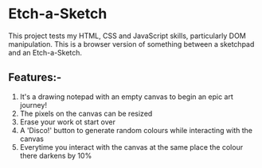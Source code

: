 # Etch-a-Sketch

This project tests my HTML, CSS and JavaScript skills, particularly DOM manipulation. This is a browser version of something between a sketchpad and an Etch-a-Sketch.

## Features:-

1. It's a drawing notepad with an empty canvas to begin an epic art journey!
2. The pixels on the canvas can be resized
3. Erase your work ot start over
4. A 'Disco!' button to generate random colours while interacting with the canvas
5. Everytime you interact with the canvas at the same place the colour there darkens by 10%
